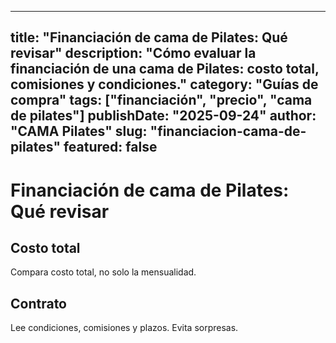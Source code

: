 
---
title: "Financiación de cama de Pilates: Qué revisar"
description: "Cómo evaluar la financiación de una cama de Pilates: costo total, comisiones y condiciones."
category: "Guías de compra"
tags: ["financiación", "precio", "cama de pilates"]
publishDate: "2025-09-24"
author: "CAMA Pilates"
slug: "financiacion-cama-de-pilates"
featured: false
---

# Financiación de cama de Pilates: Qué revisar

## Costo total
Compara costo total, no solo la mensualidad.

## Contrato
Lee condiciones, comisiones y plazos. Evita sorpresas.

<see-also limit="3" />
